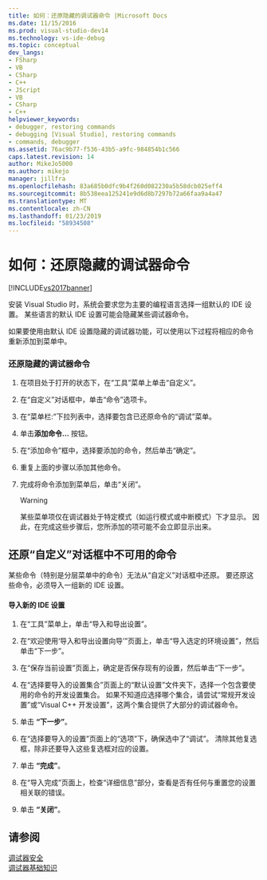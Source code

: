 ```yaml
---
title: 如何：还原隐藏的调试器命令 |Microsoft Docs
ms.date: 11/15/2016
ms.prod: visual-studio-dev14
ms.technology: vs-ide-debug
ms.topic: conceptual
dev_langs:
- FSharp
- VB
- CSharp
- C++
- JScript
- VB
- CSharp
- C++
helpviewer_keywords:
- debugger, restoring commands
- debugging [Visual Studio], restoring commands
- commands, debugger
ms.assetid: 76ac9b77-f536-43b5-a9fc-984854b1c566
caps.latest.revision: 14
author: MikeJo5000
ms.author: mikejo
manager: jillfra
ms.openlocfilehash: 83a685b0dfc9b4f260d082230a5b58dcb025eff4
ms.sourcegitcommit: 8b538eea125241e9d6d8b7297b72a66faa9a4a47
ms.translationtype: MT
ms.contentlocale: zh-CN
ms.lasthandoff: 01/23/2019
ms.locfileid: "58934508"
---
```

# <a name="how-to-restore-hidden-debugger-commands"></a>如何：还原隐藏的调试器命令
[!INCLUDE[vs2017banner](../includes/vs2017banner.md)]

安装 Visual Studio 时，系统会要求您为主要的编程语言选择一组默认的 IDE 设置。 某些语言的默认 IDE 设置可能会隐藏某些调试器命令。  
  
 如果要使用由默认 IDE 设置隐藏的调试器功能，可以使用以下过程将相应的命令重新添加到菜单中。  
  
### <a name="to-restore-hidden-debugger-commands"></a>还原隐藏的调试器命令  
  
1.  在项目处于打开的状态下，在“工具”菜单上单击“自定义”。  
  
2.  在“自定义”对话框中，单击“命令”选项卡。  
  
3.  在“菜单栏:”下拉列表中，选择要包含已还原命令的“调试”菜单。  
  
4.  单击**添加命令...** 按钮。  
  
5.  在“添加命令”框中，选择要添加的命令，然后单击“确定”。  
  
6.  重复上面的步骤以添加其他命令。  
  
7.  完成将命令添加到菜单后，单击“关闭”。  
  
    > [!WARNING]
    >  某些菜单项仅在调试器处于特定模式（如运行模式或中断模式）下才显示。 因此，在完成这些步骤后，您所添加的项可能不会立即显示出来。  
  
## <a name="restoring-commands-not-available-from-the-customize-dialog-box"></a>还原“自定义”对话框中不可用的命令  
 某些命令（特别是分层菜单中的命令）无法从“自定义”对话框中还原。 要还原这些命令，必须导入一组新的 IDE 设置。  
  
#### <a name="to-import-new-ide-settings"></a>导入新的 IDE 设置  
  
1.  在“工具”菜单上，单击“导入和导出设置”。  
  
2.  在“欢迎使用‘导入和导出设置向导’”页面上，单击“导入选定的环境设置”，然后单击“下一步”。  
  
3.  在“保存当前设置”页面上，确定是否保存现有的设置，然后单击“下一步”。  
  
4.  在“选择要导入的设置集合”页面上的“默认设置”文件夹下，选择一个包含要使用的命令的开发设置集合。 如果不知道应选择哪个集合，请尝试“常规开发设置”或“Visual C++ 开发设置”，这两个集合提供了大部分的调试器命令。  
  
5.  单击 **“下一步”**。  
  
6.  在“选择要导入的设置”页面上的“选项”下，确保选中了“调试”。 清除其他复选框，除非还要导入这些复选框对应的设置。  
  
7.  单击 **“完成”**。  
  
8.  在“导入完成”页面上，检查“详细信息”部分，查看是否有任何与重置您的设置相关联的错误。  
  
9. 单击 **“关闭”**。  
  
## <a name="see-also"></a>请参阅  
 [调试器安全](../debugger/debugger-security.md)   
 [调试器基础知识](../debugger/debugger-basics.md)
